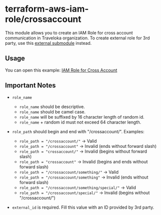 terraform-aws-iam-role/crossaccount
===================================
This module allows you to create an IAM Role for cross account communication in Traveloka organization. To create external role for 3rd party, use this [external submodule](https://github.com/traveloka/terraform-aws-iam-role/tree/master/modules/external) instead.


Usage
-----
You can open this example: [IAM Role for Cross Account](https://github.com/traveloka/terraform-aws-iam-role/tree/master/examples/cross-acount)


Important Notes
---------------
* `role_name`
  * `role_name` should be descriptive.
  * `role_name` should be camel case.
  * `role_name` will be suffixed by 16 character length of random id.
  * `role_name` + random id must not exceed 64 character length.

* `role_path` should begin and end with "/crossaccount/". Examples:
  * `role_path = "/crossaccount/"` -> Valid
  * `role_path = "/crossaccount"` -> Invalid (ends without forward slash)
  * `role_path = "crossaccount/"` -> Invalid (begins without forward slash)
  * `role_path = "crossaccount"` -> Invalid (begins and ends without forward slash)
  * `role_path = "/crossaccount/something/"` -> Valid
  * `role_path = "/crossaccount/something"` -> Invalid (ends without forward slash)
  * `role_path = "/crossaccount/something/special/"` -> Valid
  * `role_path = "/crossaccount/special/"` -> Invalid (begins without "/crossaccount/")
* `external_id` is required. Fill this value with an ID provided by 3rd party.


